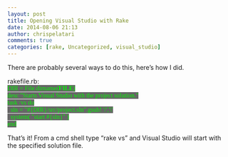 ```yaml
---
layout: post
title: Opening Visual Studio with Rake
date: 2014-08-06 21:13
author: chrispelatari
comments: true
categories: [rake, Uncategorized, visual_studio]
---
```

There are probably several ways to do this, here’s how I did.</p>

rakefile.rb:<br><font style="background-color:#666666;" color="#00ff00" face="Consolas">DIR = File.dirname(__FILE__)<br>desc "Starts Visual Studio with the project solution."<br>task :vs do<br>&nbsp; sln = "#{DIR}/src/project.sln".gsub! '/','\\'<br>&nbsp; system( "start #{sln}" )<br>end</font>

That’s it! From a cmd shell type “rake vs” and Visual Studio will start with the specified solution file.
